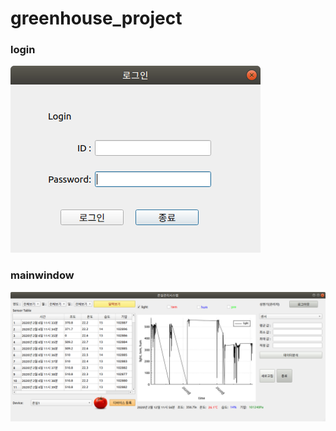 # greenhouse_project

### login
![Alt text](image/login.png)




### mainwindow
![Alt text](image/mainwindow.png)
